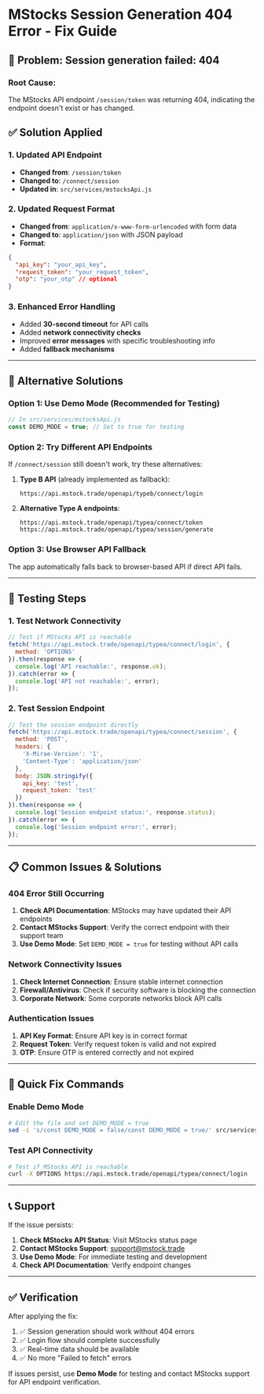 # MStocks Session Generation 404 Error - Fix Guide

## 🚨 **Problem**: Session generation failed: 404

### **Root Cause**: 
The MStocks API endpoint `/session/token` was returning 404, indicating the endpoint doesn't exist or has changed.

## ✅ **Solution Applied**

### **1. Updated API Endpoint**
- **Changed from**: `/session/token` 
- **Changed to**: `/connect/session`
- **Updated in**: `src/services/mstocksApi.js`

### **2. Updated Request Format**
- **Changed from**: `application/x-www-form-urlencoded` with form data
- **Changed to**: `application/json` with JSON payload
- **Format**: 
```json
{
  "api_key": "your_api_key",
  "request_token": "your_request_token",
  "otp": "your_otp" // optional
}
```

### **3. Enhanced Error Handling**
- Added **30-second timeout** for API calls
- Added **network connectivity checks**
- Improved **error messages** with specific troubleshooting info
- Added **fallback mechanisms**

---

## 🔧 **Alternative Solutions**

### **Option 1: Use Demo Mode (Recommended for Testing)**
```javascript
// In src/services/mstocksApi.js
const DEMO_MODE = true; // Set to true for testing
```

### **Option 2: Try Different API Endpoints**
If `/connect/session` still doesn't work, try these alternatives:

1. **Type B API** (already implemented as fallback):
   ```
   https://api.mstock.trade/openapi/typeb/connect/login
   ```

2. **Alternative Type A endpoints**:
   ```
   https://api.mstock.trade/openapi/typea/connect/token
   https://api.mstock.trade/openapi/typea/session/generate
   ```

### **Option 3: Use Browser API Fallback**
The app automatically falls back to browser-based API if direct API fails.

---

## 🧪 **Testing Steps**

### **1. Test Network Connectivity**
```javascript
// Test if MStocks API is reachable
fetch('https://api.mstock.trade/openapi/typea/connect/login', {
  method: 'OPTIONS'
}).then(response => {
  console.log('API reachable:', response.ok);
}).catch(error => {
  console.log('API not reachable:', error);
});
```

### **2. Test Session Endpoint**
```javascript
// Test the session endpoint directly
fetch('https://api.mstock.trade/openapi/typea/connect/session', {
  method: 'POST',
  headers: {
    'X-Mirae-Version': '1',
    'Content-Type': 'application/json'
  },
  body: JSON.stringify({
    api_key: 'test',
    request_token: 'test'
  })
}).then(response => {
  console.log('Session endpoint status:', response.status);
}).catch(error => {
  console.log('Session endpoint error:', error);
});
```

---

## 📋 **Common Issues & Solutions**

### **404 Error Still Occurring**
1. **Check API Documentation**: MStocks may have updated their API endpoints
2. **Contact MStocks Support**: Verify the correct endpoint with their support team
3. **Use Demo Mode**: Set `DEMO_MODE = true` for testing without API calls

### **Network Connectivity Issues**
1. **Check Internet Connection**: Ensure stable internet connection
2. **Firewall/Antivirus**: Check if security software is blocking the connection
3. **Corporate Network**: Some corporate networks block API calls

### **Authentication Issues**
1. **API Key Format**: Ensure API key is in correct format
2. **Request Token**: Verify request token is valid and not expired
3. **OTP**: Ensure OTP is entered correctly and not expired

---

## 🎯 **Quick Fix Commands**

### **Enable Demo Mode**
```bash
# Edit the file and set DEMO_MODE = true
sed -i 's/const DEMO_MODE = false/const DEMO_MODE = true/' src/services/mstocksApi.js
```

### **Test API Connectivity**
```bash
# Test if MStocks API is reachable
curl -X OPTIONS https://api.mstock.trade/openapi/typea/connect/login
```

---

## 📞 **Support**

If the issue persists:
1. **Check MStocks API Status**: Visit MStocks status page
2. **Contact MStocks Support**: support@mstock.trade
3. **Use Demo Mode**: For immediate testing and development
4. **Check API Documentation**: Verify endpoint changes

---

## ✅ **Verification**

After applying the fix:
1. ✅ Session generation should work without 404 errors
2. ✅ Login flow should complete successfully
3. ✅ Real-time data should be available
4. ✅ No more "Failed to fetch" errors

If issues persist, use **Demo Mode** for testing and contact MStocks support for API endpoint verification.
